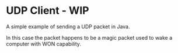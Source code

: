 # UDP Client - WIP

A simple example of sending a UDP packet in Java. 

In this case the packet happens to be a magic packet used to wake a computer with WON capability.